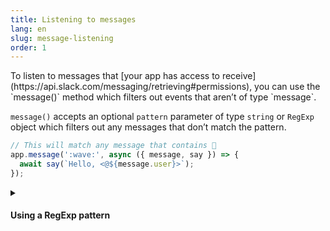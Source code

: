 ```yaml
---
title: Listening to messages
lang: en
slug: message-listening
order: 1
---
```


<div class="section-content">
To listen to messages that [your app has access to receive](https://api.slack.com/messaging/retrieving#permissions), you can use the `message()` method which filters out events that aren’t of type `message`.

`message()` accepts an optional `pattern` parameter of type `string` or `RegExp` object which filters out any messages that don’t match the pattern.
</div>

```javascript
// This will match any message that contains 👋
app.message(':wave:', async ({ message, say }) => {
  await say(`Hello, <@${message.user}>`);
});
```

<details class="secondary-wrapper">
<summary class="section-head" markdown="0">
<h4 class="section-head">Using a RegExp pattern</h4>
</summary>

<div class="secondary-content" markdown="0">
A RegExp pattern can be used instead of a string for more granular matching.

All of the results of the RegExp match will be in `context.matches`.
</div>

```javascript
app.message(/^(hi|hello|hey).*/, async ({ context, say }) => {
  // RegExp matches are inside of context.matches
  const greeting = context.matches[0];

  await say(`${greeting}, how are you?`);
});
```

</details>

